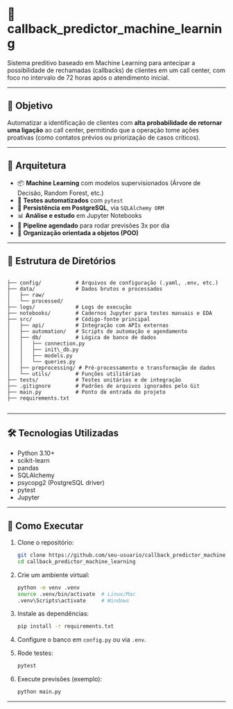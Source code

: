 # 🤖 callback_predictor_machine_learning

Sistema preditivo baseado em Machine Learning para antecipar a possibilidade de rechamadas (callbacks) de clientes em um call center, com foco no intervalo de 72 horas após o atendimento inicial.

---

## 🎯 Objetivo

Automatizar a identificação de clientes com **alta probabilidade de retornar uma ligação** ao call center, permitindo que a operação tome ações proativas (como contatos prévios ou priorização de casos críticos).

---

## 🧱 Arquitetura

- 📦 **Machine Learning** com modelos supervisionados (Árvore de Decisão, Random Forest, etc.)
- 🧪 **Testes automatizados** com `pytest`
- 🐘 **Persistência em PostgreSQL**, via `SQLAlchemy ORM`
- 📊 **Análise e estudo** em Jupyter Notebooks
- 🔁 **Pipeline agendado** para rodar previsões 3x por dia
- 📌 **Organização orientada a objetos (POO)**

---

## 📂 Estrutura de Diretórios

```

├── config/           # Arquivos de configuração (.yaml, .env, etc.)
├── data/             # Dados brutos e processados
│   ├── raw/
│   └── processed/
├── logs/             # Logs de execução
├── notebooks/        # Cadernos Jupyter para testes manuais e EDA
├── src/              # Código-fonte principal
│   ├── api/          # Integração com APIs externas
│   ├── automation/   # Scripts de automação e agendamento
│   ├── db/           # Lógica de banco de dados
│   │   ├── connection.py
│   │   ├── init\_db.py
│   │   ├── models.py
│   │   └── queries.py
│   ├── preprocessing/ # Pré-processamento e transformação de dados
│   └── utils/        # Funções utilitárias
├── tests/            # Testes unitários e de integração
├── .gitignore        # Padrões de arquivos ignorados pelo Git
├── main.py           # Ponto de entrada do projeto
├── requirements.txt          


````

---

## 🛠️ Tecnologias Utilizadas

- Python 3.10+
- scikit-learn
- pandas
- SQLAlchemy
- psycopg2 (PostgreSQL driver)
- pytest
- Jupyter

---

## 🚀 Como Executar

1. Clone o repositório:
   ```bash
   git clone https://github.com/seu-usuario/callback_predictor_machine_learning.git
   cd callback_predictor_machine_learning
   ````

2. Crie um ambiente virtual:

   ```bash
   python -m venv .venv
   source .venv/bin/activate  # Linux/Mac
   .venv\Scripts\activate     # Windows
   ```

3. Instale as dependências:

   ```bash
   pip install -r requirements.txt
   ```

4. Configure o banco em `config.py` ou via `.env`.

5. Rode testes:

   ```bash
   pytest
   ```

6. Execute previsões (exemplo):

   ```bash
   python main.py
   ```

---

